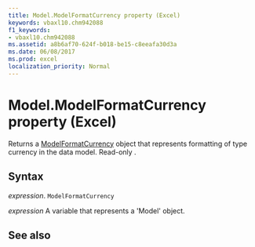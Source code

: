 ```yaml
---
title: Model.ModelFormatCurrency property (Excel)
keywords: vbaxl10.chm942088
f1_keywords:
- vbaxl10.chm942088
ms.assetid: a8b6af70-624f-b018-be15-c8eeafa30d3a
ms.date: 06/08/2017
ms.prod: excel
localization_priority: Normal
---
```



# Model.ModelFormatCurrency property (Excel)

Returns a [ModelFormatCurrency](Excel.modelformatcurrency.md) object that represents formatting of type currency in the data model. Read-only .


## Syntax

_expression_. `ModelFormatCurrency`

_expression_ A variable that represents a 'Model' object.


## See also



